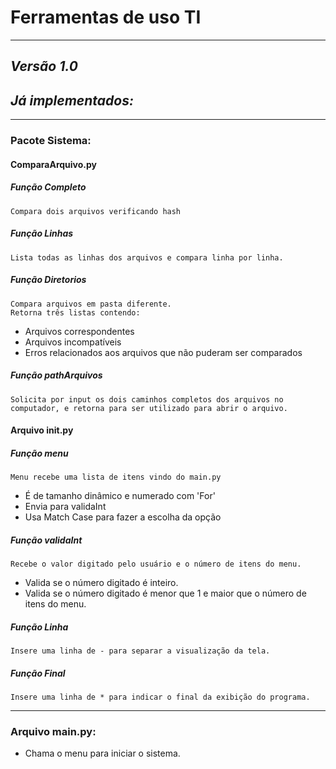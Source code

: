 # Ferramentas de uso TI
___
##	*Versão* *1.0*
## *Já implementados:*
___

### Pacote Sistema:

####	ComparaArquivo.py

#####	Função Completo
	Compara dois arquivos verificando hash
	
#####	Função Linhas
	Lista todas as linhas dos arquivos e compara linha por linha.
	
#####	Função Diretorios
	Compara arquivos em pasta diferente.
	Retorna três listas contendo: 
*	Arquivos correspondentes 
*	Arquivos incompatíveis 
*	Erros relacionados aos arquivos que não puderam ser comparados
	
##### Função pathArquivos
	Solicita por input os dois caminhos completos dos arquivos no computador, e retorna para ser utilizado para abrir o arquivo.
	
####	Arquivo __init__.py
#####	Função menu
	Menu recebe uma lista de itens vindo do main.py
*	É de tamanho dinâmico e numerado com 'For'
*	Envia para validaInt
*	Usa Match Case para fazer a escolha da opção
	
#####	Função validaInt
	Recebe o valor digitado pelo usuário e o número de itens do menu.
*	Valida se o número digitado é inteiro.
*	Valida se o número digitado é menor que 1 e maior que o número de itens do menu.

##### Função Linha
	Insere uma linha de - para separar a visualização da tela.
	
##### Função Final
	Insere uma linha de * para indicar o final da exibição do programa.


___

### Arquivo main.py:

*	Chama o menu para iniciar o sistema.
